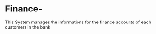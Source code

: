 # Finance-
This System manages the informations for the finance accounts of each customers in the bank
